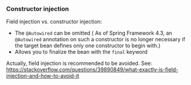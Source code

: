 ### Constructor injection
Field injection vs. constructor injection:
* The `@Autowired` can be omitted (
  As of Spring Framework 4.3, an `@Autowired` annotation on such a constructor is no longer necessary if the target bean defines only one constructor to begin with.)
* Allows you to finalize the bean with the `final` keyword

Actually, field injection is recommended to be avoided. See: https://stackoverflow.com/questions/39890849/what-exactly-is-field-injection-and-how-to-avoid-it 